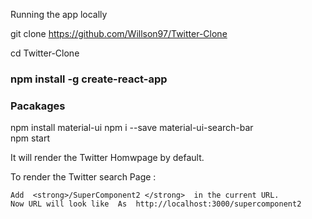 Running the app locally

git clone https://github.com/Willson97/Twitter-Clone

cd Twitter-Clone
<div>
<h3> npm install -g create-react-app </h3>
</div>
<div>
   <h3>Pacakages</h3>
     npm install material-ui
     npm i --save material-ui-search-bar
</div>
npm start

It will render the Twitter Homwpage by default.

<div>
   To render the Twitter search Page :

    Add  <strong>/SuperComponent2 </strong>  in the current URL.
    Now URL will look like  As  http://localhost:3000/supercomponent2
</div>
